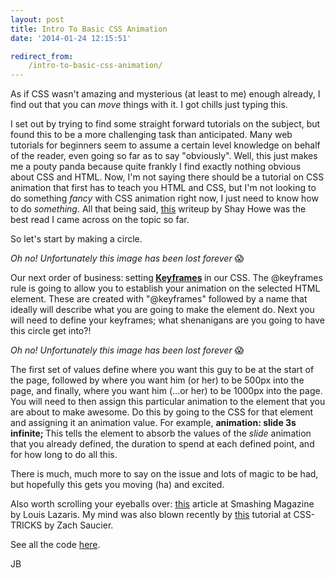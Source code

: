 ```yaml
---
layout: post
title: Intro To Basic CSS Animation
date: '2014-01-24 12:15:51'

redirect_from:
    /intro-to-basic-css-animation/
---
```


As if CSS wasn't amazing and mysterious (at least to me) enough already, I find out that you can <em>move</em> things with it. I got chills just typing this.

I set out by trying to find some straight forward tutorials on the subject, but found this to be a more challenging task than anticipated. Many web tutorials for beginners seem to assume a certain level knowledge on behalf of the reader, even going so far as to say "obviously". Well, this just makes me a pouty panda because quite frankly I find exactly nothing obvious about CSS and HTML. Now, I'm not saying there should be a tutorial on CSS animation that first has to teach you HTML and CSS, but I'm not looking to do something<em> fancy</em> with CSS animation right now, I just need to know how to do <em>something</em>. All that being said, <a href="http://learn.shayhowe.com/advanced-html-css/transitions-animations" target="_blank">this</a> writeup by Shay Howe was the best read I came across on the topic so far. <em>
</em>

So let's start by making a circle. 

<em>Oh no! Unfortunately this image has been lost forever</em> 😱

Our next order of business:<strong> </strong>setting<strong> <a title="CSS Tricks" href="http://css-tricks.com/snippets/css/keyframe-animation-syntax/" target="_blank">Keyframes</a> </strong>in our CSS. The @keyframes rule is going to allow you to establish your animation on the selected HTML element. These are created with "@keyframes" followed by a name that ideally will describe what you are going to make the element do. Next you will need to define your keyframes; what shenanigans are you going to have this circle get into?!

<em>Oh no! Unfortunately this image has been lost forever</em> 😱

The first set of values define where you want this guy to be at the start of the page, followed by where you want him (or her) to be 500px into the page, and finally, where you want him (...or her) to be 1000px into the page. You will need to then assign this particular animation to the element that you are about to make awesome. Do this by going to the CSS for that element and assigning it an animation value. For example, <strong>animation: slide 3s infinite; </strong>This tells the element to absorb the values of the <em>slide</em> animation that you already defined, the duration to spend at each defined point, and for how long to do all this.

There is much, much more to say on the issue and lots of magic to be had, but hopefully this gets you moving (ha) and excited.

Also worth scrolling your eyeballs over: <a href="http://coding.smashingmagazine.com/2011/05/17/an-introduction-to-css3-keyframe-animations/" target="_blank">this</a> article at Smashing Magazine by Louis Lazaris. My mind was also blown recently by <a href="http://css-tricks.com/css-animation-tricks/?ref=heydesigner" target="_blank">this</a> tutorial at CSS-TRICKS by Zach Saucier.

See all the code <a href="http://cdpn.io/cDvqh" target="_blank">here</a>.

JB

